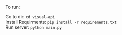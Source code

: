 To run:

Go to dir: `cd visual-api`  
Install Requirments: `pip install -r requirements.txt`   
Run server: `python main.py`  

